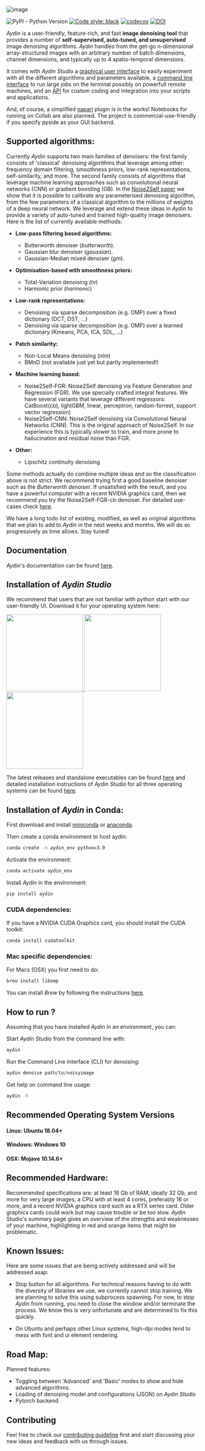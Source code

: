 ![image](https://user-images.githubusercontent.com/1870994/140651325-711b6c30-133d-45ba-a794-8a10a4cafbc2.png?width=200)

![PyPI - Python Version](https://img.shields.io/pypi/pyversions/aydin)
[![Code style: black](https://img.shields.io/badge/code%20style-black-000000.svg)](https://github.com/python/black)
[![codecov](https://codecov.io/gl/aydinorg/aydin/branch/master/graph/badge.svg?token=gV3UqFAg5U)](https://codecov.io/gl/aydinorg/aydin)
[![DOI](https://zenodo.org/badge/188953977.svg)](https://zenodo.org/badge/latestdoi/188953977)

*Aydin* is a user-friendly, feature-rich, and fast **image denoising tool** that provides
a number of **self-supervised, auto-tuned, and unsupervised** image denoising algorithms.
*Aydin* handles from the get-go n-dimensional array-structured images with an arbitrary number
of batch dimensions, channel dimensions, and typically up to 4 spatio-temporal dimensions.

It comes with *Aydin Studio* a [graphical user interface](https://royerlab.github.io/aydin/tutorials/gui_tutorials.html)
to easily experiment with all the different algorithms and parameters available,
a [command line interface](https://royerlab.github.io/aydin/tutorials/cli_tutorials.html) to run large jobs on the terminal possibly on powerfull remote machines, 
and an [API](https://royerlab.github.io/aydin/tutorials/api_tutorials.html) for custom coding and integration into your scripts and applications.

And, of course, a simplified [napari](napari.org) plugin is in the works! 
Notebooks for running on Collab are also planned. 
The project is commercial-use-friendly if you specify pyside as your GUI backend.

## Supported algorithms:

Currently *Aydin* supports two main families of denoisers: the first family consists 
of 'classical' denoising algorithms that leverage among other: frequency domain filtering, 
smoothness priors, low-rank representations, self-similarity, and more. 
The second family consists of algorithms that leverage machine learning approaches 
such as convolutional neural networks (CNN) or gradient boosting (GB). 
In the [Noise2Self paper](https://deepai.org/publication/noise2self-blind-denoising-by-self-supervision) 
we show that it is possible to calibrate any parameterised denoising algorithm, 
from the few parameters of a classical algorithm to the millions of weights of a deep neural 
network. We leverage and extend these ideas in *Aydin* to provide a variety of auto-tuned 
and trained high-quality image denoisers. 
Here is the list of currently available methods: 

- **Low-pass filtering based algorithms:**
  - Butterworth denoiser (*butterworth*).
  - Gaussian blur denoiser (*gaussian*).
  - Gaussian-Median mixed denoiser (*gm*).
 
- **Optimisation-based with smoothness priors:**
  - Total-Variation denoising (*tv*)
  - Harmonic prior (*harmonic*)

- **Low-rank representations:**
  - Denoising via sparse decomposition (e.g. OMP) over a fixed dictionary (DCT, DST, ...)
  - Denoising via sparse decomposition (e.g. OMP) over a learned dictionary (Kmeans, PCA, ICA, SDL, ...)

- **Patch similarity:**
  - Non-Local Means denoising (*nlm*)
  - BMnD (not available just yet but partly implemented!) 

- **Machine learning based:**
  - Noise2Self-FGR: Noise2Self denoising via Feature Generation and Regression (FGR). We use specially crafted integral features. We have several variants that leverage different regressors: CatBoost(cb), lightGBM, linear, perceptron, random-forrest, support vector regression) 
  - Noise2Self-CNN: Noise2Self denoising via Convolutional Neural Networks (CNN). This is the original approach of Noise2Self. In our experience this is typically slower to train, and more prone to hallucination and residual noise than FGR.  
 
- **Other:**
  - Lipschitz continuity denoising   

Some methods actually do combine multiple ideas and so the classification above is not strict.
We recommend trying first a good baseline denoiser such as the *Butterworth denoiser*. 
If unsatisfied with the result, and you have a powerful computer with a recent NVIDIA
graphics card, then we recommend you try the Noise2Self-FGR-cb denoiser. 
For detailed use-cases check [here](https://royerlab.github.io/aydin/use_cases/introduction.html#).  

We have a long todo list of existing, modified, as well as original algorithms that we plan to add to *Aydin* in the next weeks and months. We will do so progressively as time allows. Stay tuned!

## Documentation

*Aydin*'s documentation can be found [here](https://royerlab.github.io/aydin/).

## Installation of *Aydin Studio*

We recommend that users that are not familiar with python start with our user-friendly UI. 
Download it for your operating system here:

[<img src="https://user-images.githubusercontent.com/1870994/140653991-fb570f5a-bc6f-4afd-95b6-e36d05d1382d.png" width="200" >
](https://github.com/royerlab/aydin/releases/download/v0.1.11/aydin_0.1.11_linux.zip) 
[<img src="https://user-images.githubusercontent.com/1870994/140653995-5055e607-5226-4b76-8cc4-04de17d2811f.png" width="200" >
](https://github.com/royerlab/aydin/releases/download/v0.1.11/aydin_0.1.11_win.zip) 
[<img src="https://user-images.githubusercontent.com/1870994/140653999-5f6368d9-3e82-4d10-9283-2359aa1464fa.png" width="200" >
](https://github.com/royerlab/aydin/releases/download/v0.1.11/aydin_0.1.11_osx.pkg)

The latest releases and standalone executables can be found [here](https://github.com/royerlab/aydin/releases) 
and detailed installation instructions of *Aydin Studio* for all three operating systems can be found 
[here](https://royerlab.github.io/aydin/getting_started/install.html).


## Installation of *Aydin* in Conda:

First download and install [miniconda](https://docs.conda.io/en/latest/miniconda.html) or [anaconda](https://www.anaconda.com/products/individual). 

Then create a conda environment to host aydin:
```bash
conda create -n aydin_env python=3.9
```

Activate the environment:
```bash
conda activate aydin_env
```

Install *Aydin* in the environment: 
```bash
pip install aydin
```

### CUDA dependencies:

If you have a NVIDIA CUDA Graphics card, you should install the CUDA toolkit:
```bash
conda install cudatoolkit
```

### Mac specific dependencies:

For Macs (OSX) you first need to do:
```bash
brew install libomp
```

You can install *Brew* by following the instructions [here](https://brew.sh/).

## How to run ?

Assuming that you have installed *Aydin* in an environment, you can:

Start *Aydin Studio* from the command line with:
```bash
aydin
```

Run the Command Line Interface (CLI) for denoising:
```bash
aydin denoise path/to/noisyimage
```

Get help on command line usage:
```bash
aydin -h
```

## Recommended Operating System Versions

#### Linux: Ubuntu 18.04+
#### Windows: Windows 10
#### OSX: Mojave 10.14.6+

## Recommended Hardware:

Recommended specifications are: at least 16 Gb of RAM, ideally 32 Gb, and more for very large
images, a CPU with at least 4 cores, preferably 16 or more, and a recent NVIDIA graphics card such as a RTX series card.
Older graphics cards could work but may cause trouble or be too slow. *Aydin* Studio's summary page
gives an overview of the strengths and weaknesses of your machine, highlighting in red and orange
items that might be problematic.

## Known Issues:
Here are some issues that are being actively addressed and will be addressed asap:

  - Stop button for all algorithms. For technical reasons having to do with the diversity of libraries we use, we currently cannot stop training. We are planning to solve this using subprocess spawning. For now, to stop *Aydin* from running, you need to close the window and/or terminate the process. We know this is very unfortunate and are determined to fix this quickly.

  - On Ubuntu and perhaps other Linux systems, high-dpi modes tend to mess with font and ui element rendering.

## Road Map:

Planned features:
  - Toggling between 'Advanced' and 'Basic' modes to show and hide advanced algorithms.
  - Loading of denoising model and configurations (JSON) on *Aydin Studio*
  - Pytorch backend

## Contributing

Feel free to check our [contributing guideline](CONTRIBUTING.md) first and start 
discussing your new ideas and feedback with us through issues.

